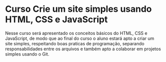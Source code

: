 # Curso Crie um site simples usando HTML, CSS e JavaScript

Nesse curso será apresentado os conceitos básicos do  HTML, CSS e JavaScript, de modo que ao final do curso o aluno estará apto a criar um site simples, respeitando boas praticas de programação, separando responsabilidades entre os arquivos e também apto a colaborar em projetos simples usando o Git.
